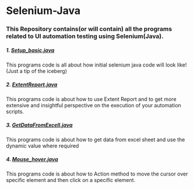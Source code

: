 # Selenium-Java

### This Repository contains(or will contain) all the programs related to UI automation testing using Selenium(Java).  

##### **1. [Setup_basic.java](https://github.com/loydtellis/Selenium-Java/blob/main/Setup_basic.java)**
This programs code is all about how initial selenium java code will look like! (Just a tip of the iceberg) 

##### **2. [ExtentReport.java](https://github.com/loydtellis/Selenium-Java/blob/main/ExtentReport.java)**
This programs code is about how to use Extent Report and to get more extensive and insightful perspective on the execution of your automation scripts.  

##### **3. [GetDataFromExcell.java](https://github.com/loydtellis/Selenium-Java/blob/main/GetDataFromExcell.java)**
This programs code is about how to get data from excel sheet and use the dynamic value where required  

##### **4. [Mouse_hover.java](https://github.com/loydtellis/Selenium-Java/blob/main/Mouse_hover.java)**
This programs code is about how to Action method to move the cursor over specific element and then click on a specific element.  




